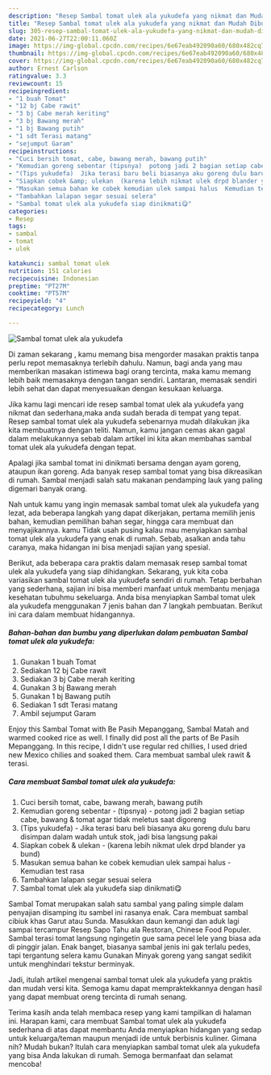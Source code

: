 ```yaml
---
description: "Resep Sambal tomat ulek ala yukudefa yang nikmat dan Mudah Dibuat"
title: "Resep Sambal tomat ulek ala yukudefa yang nikmat dan Mudah Dibuat"
slug: 305-resep-sambal-tomat-ulek-ala-yukudefa-yang-nikmat-dan-mudah-dibuat
date: 2021-06-27T22:00:11.060Z
image: https://img-global.cpcdn.com/recipes/6e67eab492090a60/680x482cq70/sambal-tomat-ulek-ala-yukudefa-foto-resep-utama.jpg
thumbnail: https://img-global.cpcdn.com/recipes/6e67eab492090a60/680x482cq70/sambal-tomat-ulek-ala-yukudefa-foto-resep-utama.jpg
cover: https://img-global.cpcdn.com/recipes/6e67eab492090a60/680x482cq70/sambal-tomat-ulek-ala-yukudefa-foto-resep-utama.jpg
author: Ernest Carlson
ratingvalue: 3.3
reviewcount: 15
recipeingredient:
- "1 buah Tomat"
- "12 bj Cabe rawit"
- "3 bj Cabe merah keriting"
- "3 bj Bawang merah"
- "1 bj Bawang putih"
- "1 sdt Terasi matang"
- "sejumput Garam"
recipeinstructions:
- "Cuci bersih tomat, cabe, bawang merah, bawang putih"
- "Kemudian goreng sebentar (tipsnya)  potong jadi 2 bagian setiap cabe, bawang &amp; tomat agar tidak meletus saat digoreng"
- "(Tips yukudefa)  Jika terasi baru beli biasanya aku goreng dulu baru disimpan dalam wadah untuk stok, jadi bisa langsung pakai"
- "Siapkan cobek &amp; ulekan  (karena lebih nikmat ulek drpd blander ya bund)"
- "Masukan semua bahan ke cobek kemudian ulek sampai halus  Kemudian test rasa"
- "Tambahkan lalapan segar sesuai selera"
- "Sambal tomat ulek ala yukudefa siap dinikmati😋"
categories:
- Resep
tags:
- sambal
- tomat
- ulek

katakunci: sambal tomat ulek 
nutrition: 151 calories
recipecuisine: Indonesian
preptime: "PT27M"
cooktime: "PT57M"
recipeyield: "4"
recipecategory: Lunch

---
```



![Sambal tomat ulek ala yukudefa](https://img-global.cpcdn.com/recipes/6e67eab492090a60/680x482cq70/sambal-tomat-ulek-ala-yukudefa-foto-resep-utama.jpg)

Di zaman  sekarang , kamu memang bisa mengorder masakan praktis tanpa perlu repot memasaknya terlebih dahulu. Namun, bagi anda yang mau memberikan masakan istimewa bagi orang tercinta, maka kamu memang lebih baik memasaknya dengan tangan sendiri. Lantaran, memasak sendiri lebih sehat dan dapat menyesuaikan dengan kesukaan keluarga.

Jika kamu lagi mencari ide resep sambal tomat ulek ala yukudefa yang nikmat dan sederhana,maka anda sudah berada di tempat yang tepat. Resep sambal tomat ulek ala yukudefa  sebenarnya mudah dilakukan jika kita membuatnya dengan teliti. Namun, kamu jangan cemas akan gagal dalam melakukannya 
sebab dalam artikel ini kita akan membahas sambal tomat ulek ala yukudefa dengan tepat.  

Apalagi jika sambal tomat ini dinikmati bersama dengan ayam goreng, ataupun ikan goreng. Ada banyak resep sambal tomat yang bisa dikreasikan di rumah. Sambal menjadi salah satu makanan pendamping lauk yang paling digemari banyak orang.

Nah untuk kamu yang ingin memasak sambal tomat ulek ala yukudefa yang lezat, ada beberapa langkah yang dapat dikerjakan, pertama memilih jenis bahan, kemudian pemilihan bahan segar, hingga cara membuat dan menyajikannya. kamu Tidak usah pusing kalau mau menyiapkan sambal tomat ulek ala yukudefa yang enak di rumah. Sebab, asalkan anda  tahu caranya, maka hidangan ini bisa menjadi sajian yang spesial.

Berikut, ada beberapa cara praktis  dalam memasak resep sambal tomat ulek ala yukudefa yang siap dihidangkan. Sekarang, yuk kita coba variasikan sambal tomat ulek ala yukudefa sendiri di rumah. Tetap berbahan yang sederhana, sajian ini bisa memberi manfaat untuk membantu menjaga kesehatan tubuhmu sekeluarga. Anda bisa menyiapkan Sambal tomat ulek ala yukudefa menggunakan 7 jenis bahan dan 7 langkah pembuatan. Berikut ini cara dalam membuat hidangannya.

<!--inarticleads1-->

##### Bahan-bahan dan bumbu yang diperlukan dalam pembuatan Sambal tomat ulek ala yukudefa:

1. Gunakan 1 buah Tomat
1. Sediakan 12 bj Cabe rawit
1. Sediakan 3 bj Cabe merah keriting
1. Gunakan 3 bj Bawang merah
1. Gunakan 1 bj Bawang putih
1. Sediakan 1 sdt Terasi matang
1. Ambil sejumput Garam


Enjoy this Sambal Tomat with Be Pasih Mepanggang, Sambal Matah and warmed cooked rice as well. I finally did post all the parts of Be Pasih Mepanggang. In this recipe, I didn&#39;t use regular red chillies, I used dried new Mexico chilies and soaked them. Cara membuat sambal ulek rawit &amp; terasi. 

<!--inarticleads2-->

##### Cara membuat Sambal tomat ulek ala yukudefa:

1. Cuci bersih tomat, cabe, bawang merah, bawang putih
1. Kemudian goreng sebentar - (tipsnya)  - potong jadi 2 bagian setiap cabe, bawang &amp; tomat agar tidak meletus saat digoreng
1. (Tips yukudefa)  - Jika terasi baru beli biasanya aku goreng dulu baru disimpan dalam wadah untuk stok, jadi bisa langsung pakai
1. Siapkan cobek &amp; ulekan  - (karena lebih nikmat ulek drpd blander ya bund)
1. Masukan semua bahan ke cobek kemudian ulek sampai halus  - Kemudian test rasa
1. Tambahkan lalapan segar sesuai selera
1. Sambal tomat ulek ala yukudefa siap dinikmati😋


Sambal Tomat merupakan salah satu sambal yang paling simple dalam penyajian disamping itu sambel ini rasanya enak. Cara membuat sambal cibiuk khas Garut atau Sunda. Masukkan daun kemangi dan aduk lagi sampai tercampur Resep Sapo Tahu ala Restoran, Chinese Food Populer. Sambal terasi tomat langsung ngingetin gue sama pecel lele yang biasa ada di pinggir jalan. Enak banget, biasanya sambal jenis ini gak terlalu pedes, tapi tergantung selera kamu Gunakan Minyak goreng yang sangat sedikit untuk menghindari tekstur berminyak. 

Jadi, itulah artikel mengenai  sambal tomat ulek ala yukudefa  yang praktis dan mudah versi kita. Semoga kamu dapat mempraktekkannya dengan hasil yang dapat membuat oreng tercinta di rumah senang. 

Terima kasih anda telah membaca resep yang kami tampilkan di halaman ini. Harapan kami, cara membuat  Sambal tomat ulek ala yukudefa sederhana di atas dapat membantu Anda menyiapkan hidangan yang sedap untuk keluarga/teman maupun menjadi ide untuk berbisnis kuliner. Gimana nih? Mudah bukan? Itulah cara menyiapkan sambal tomat ulek ala yukudefa yang bisa Anda lakukan di rumah. Semoga bermanfaat dan selamat mencoba!

